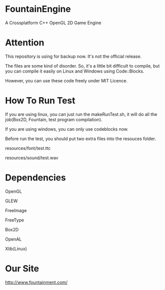 FountainEngine
==============

A Crossplatform C++ OpenGL 2D Game Engine

Attention
=========

This repository is using for backup now. It's not the official release.

The files are some kind of disorder. So, it's a little bit difficult to compile, but you can compile it easily on Linux and Windows using Code::Blocks.

However, you can use these code freely under MIT Licence.

How To Run Test
===============

If you are using linux, you can just run the makeRunTest.sh, it will do all the job(Box2D, Fountain, test program compilation).

If you are using windows, you can only use codeblocks now.

Before run the test, you should put two extra files into the resouces folder.

resources/font/test.ttc

resources/sound/test.wav

Dependencies
============

OpenGL

GLEW

FreeImage

FreeType

Box2D

OpenAL

Xlib(Linux)

Our Site
========

http://www.fountainment.com/

